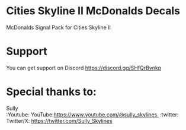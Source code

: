# Cities Skyline II McDonalds Decals
McDonalds Signal Pack for Cities Skyline II 


# Support
You can get support on Discord https://discord.gg/SHfQrBvnkp

# Special thanks to:
Sully  
:Youtube: YouTube:https://www.youtube.com/@sully_skylines 
:twitter: Twitter/X: https://twitter.com/Sully_Skylines

